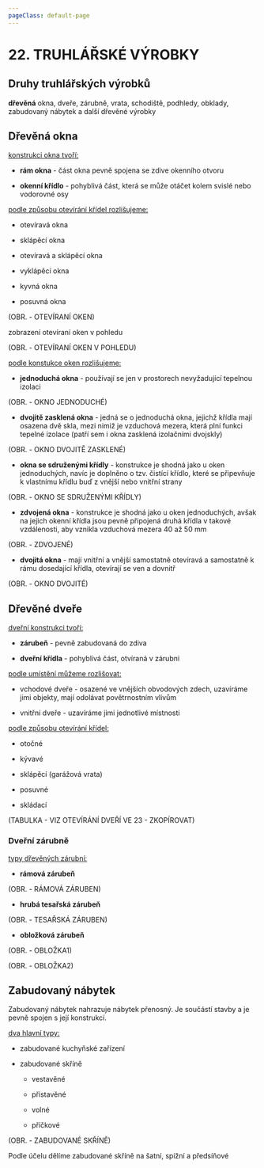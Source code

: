 ```yaml
---
pageClass: default-page
---
```


# 22. TRUHLÁŘSKÉ VÝROBKY

## Druhy truhlářských výrobků

**dřevěná** okna, dveře, zárubně, vrata, schodiště, podhledy, obklady, zabudovaný nábytek a další dřevěné výrobky

## Dřevěná okna

<u>konstrukci okna tvoří:</u>

- **rám okna** - část okna pevně spojena se zdive okenního otvoru

- **okenní křídlo** - pohyblivá část, která se může otáčet kolem svislé nebo vodorovné osy

<u>podle způsobu otevírání křídel rozlišujeme:</u>

- otevíravá okna

- sklápěcí okna 

- otevíravá a sklápěcí okna

- vyklápěcí okna

- kyvná okna

- posuvná okna

(OBR. - OTEVÍRANÍ OKEN)

zobrazení otevíraní oken v pohledu

(OBR. - OTEVÍRANÍ OKEN V POHLEDU)

<u>podle konstukce oken rozlišujeme:</u>

- **jednoduchá okna** - používají se jen v prostorech nevyžadující tepelnou izolaci

(OBR. - OKNO JEDNODUCHÉ)

- **dvojitě zasklená okna** - jedná se o jednoduchá okna, jejichž křídla mají osazena dvě skla, mezi nimiž je vzduchová mezera, která plní funkci tepelné izolace (patří sem i okna zasklená izolačními dvojskly)

(OBR. - OKNO DVOJITĚ ZASKLENÉ)

- **okna se sdruženými křídly** - konstrukce je shodná jako u oken jednoduchých, navíc je doplněno o tzv. čistící křídlo, které se připevňuje k vlastnímu křídlu buď z vnější nebo vnitřní strany

(OBR. - OKNO SE SDRUŽENÝMI KŘÍDLY)

- **zdvojená okna** - konstrukce je shodná jako u oken jednoduchých, avšak na jejich okenní křídla jsou pevně připojená druhá křídla v takové vzdálenosti, aby vznikla vzduchová mezera 40 až 50 mm

(OBR. - ZDVOJENÉ)

- **dvojitá okna** - mají vnitřní a vnější samostatně otevíravá a samostatně k rámu dosedající křídla, otevírají se ven a dovnitř

(OBR. - OKNO DVOJITÉ)

## Dřevěné dveře

<u>dveřní konstrukci tvoří:</u>

- **zárubeň** - pevně zabudovaná do zdiva

- **dveřní křídla** - pohyblivá část, otvíraná v zárubni

<u>podle umístění můžeme rozlišovat:</u>

- vchodové dveře - osazené ve vnějších obvodových zdech, uzavíráme jimi objekty, mají odolávat povětrnostním vlivům

- vnitřní dveře - uzavíráme jimi jednotlivé místnosti

<u>podle způsobu otevírání křídel:</u>

- otočné

- kývavé

- sklápěcí (garážová vrata)

- posuvné 

- skládací

(TABULKA - VIZ OTEVÍRÁNÍ DVEŘÍ VE 23 - ZKOPÍROVAT)

### Dveřní zárubně

<u>typy dřevěných zárubní:</u>

- **rámová zárubeň**

(OBR. - RÁMOVÁ ZÁRUBEN)

- **hrubá tesařská zárubeň**

(OBR. - TESAŘSKÁ ZÁRUBEN)

- **obložková zárubeň**

(OBR. - OBLOŽKA1)

(OBR. - OBLOŽKA2)

## Zabudovaný nábytek

Zabudovaný nábytek nahrazuje nábytek přenosný. Je součástí stavby a je pevně spojen s její konstrukcí.

<u>dva hlavní typy:</u>

- zabudované kuchyňské zařízení

- zabudované skříně
  
  - vestavěné
  
  - přistavěné
  
  - volné
  
  - příčkové

(OBR. -  ZABUDOVANÉ SKŘÍNĚ)

Podle účelu dělíme zabudované skříně na šatní, spížní a předsíňové
